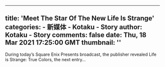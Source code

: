 
---
title: 'Meet The Star Of The New Life Is Strange'
categories: 
    - 新媒体
    - Kotaku - Story
author: Kotaku - Story
comments: false
date: Thu, 18 Mar 2021 17:25:00 GMT
thumbnail: ''
---

<div>   
During today’s Square Enix Presents broadcast, the publisher revealed Life is Strange: True Colors, the next entry…  
</div>
            